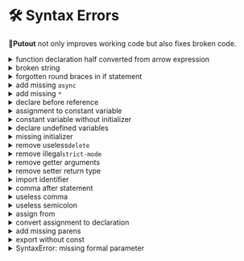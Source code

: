 # 🛠️ Syntax Errors

🐊**Putout** not only improves working code but also fixes broken code.

<details><summary>function declaration half converted from arrow expression</summary>

```diff
-function parse(source) => {
+function parse(source) {
    return source;
}
```

</details>

<details><summary>broken string</summary>

```diff
-const a = 'hello;
+const a = 'hello';

-x('hello);
+x('hello');
const m = {
-    z: x('hello
+    z: x('hello'),
}
```

</details>

<details><summary>forgotten round braces in if statement</summary>

```diff
-if a > 5 {
+if (a > 5) {
    alert();
}
```

</details>

<details><summary>add missing <code>async</code></summary>

```diff
-function get(url) {
+async function get(url) {
    return await fetch(url);
}
```

</details>

<details><summary>add missing <code>*</code></summary>

```diff
-function hello() {
+function* hello() {
    yield 'world';
}

-function func2() {
+function* func2() {
    yield* func1();
}
```

</details>

<details><summary>declare before reference</summary>

```diff
-const {remove} = operator;
const {types, operator} = require('putout');
+const {remove} = operator;
```

</details>

<details><summary>assignment to constant variable</summary>

```diff
-const a = 5;
+let a = 5;
a = 3;
```

</details>

<details><summary>constant variable without initializer</summary>

```diff
-const a;
+let a;
```

</details>

<details><summary>declare undefined variables</summary>

```diff
+import {readFile} from 'fs/promises';
readFile('./hello.js', 'utf8');
```

</details>

<details><summary>missing initializer</summary>

```diff
-const {code, places} await samadhi(source);
+const {code, places} = await samadhi(source);
```

</details>

<details><summary>remove useless<code>delete</code></summary>

```diff
-delete abc;
```

</details>

<details><summary>remove illegal<code>strict-mode</code></summary>

```diff
function x1(...a) {
-  'use strict';
}
```

</details>

<details><summary>remove getter arguments</summary>

```diff
export interface IParamsConstructor {
-   get fromArray(name: string): IParams;
+   get fromArray(): IParams;
}
```

</details>

<details><summary>remove setter return type</summary>

```diff
export interface IParamsConstructor {
-   set fromArray(name: string): IParams;
+   set fromArray(name: string);
}
```

</details>

<details><summary>import identifier</summary>

```diff
-import hello from hello;
+import hello from 'hello';
```

</details>

<details><summary>comma after statement</summary>

```diff
function x() {
-    return 'hello',
+    return 'hello';
}

-const a = 5,
+const a = 5;
```

</details>

<details><summary>useless comma</summary>

```diff
const a = {
-    b: 'hello',,
+    b: 'hello',
}

const a = class {
-    b() {},
+    b() {}
}
```

</details>

<details><summary>useless semicolon</summary>

```diff
const a = {
-    b: 'hello';
+    b: 'hello',
}
```

</details>

<details><summary>assign from</summary>

```diff
-const a = from 'a';
+const a = require('a');
```

</details>

<details><summary>convert assignment to declaration</summary>

```diff
-a = 5;
+const a = 5;
```

</details>

<details><summary>add missing parens</summary>

```diff
-getConsoleLog?.()``;
-String?.raw``;
-String?.raw!``;
+(getConsoleLog?.())``;
+(String?.raw)``;
+(String?.raw!)``;
```

</details>

<details><summary>export without const</summary>

```diff
-export x = () => {};
+export const x = () => {};
```

</details>

<details><summary>SyntaxError: missing formal parameter</summary>

```diff
-(__a + __b) => __b + __a;
+(__a, __b) => __b + __a;
```

</details>
